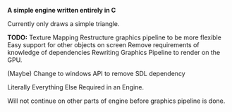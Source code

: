 **A simple engine written entirely in C**

Currently only draws a simple triangle. 

**TODO:**
Texture Mapping
Restructure graphics pipeline to be more flexible
Easy support for other objects on screen
Remove requirements of knowledge of dependencies
Rewriting Graphics Pipeline to render on the GPU.

(Maybe) Change to windows API to remove SDL dependency

Literally Everything Else Required in an Engine.

Will not continue on other parts of engine before graphics pipeline is done.
